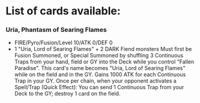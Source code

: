 
# List of cards available:


### Uria, Phantasm of Searing Flames

- FIRE/Pyro/Fusion/Level 10/ATK 0/DEF 0
- 1 "Uria, Lord of Searing Flames" + 2 DARK Fiend monsters
Must first be Fusion Summoned, or Special Summoned by shuffling 3 Continuous Traps from your hand, field or GY into the Deck while you control "Fallen Paradise". This card's name becomes "Uria, Lord of Searing Flames" while on the field and in the GY. Gains 1000 ATK for each Continuous Trap in your GY. Once per chain, when your opponent activates a Spell/Trap (Quick Effect): You can send 1 Continuous Trap from your Deck to the GY; destroy 1 card on the field.